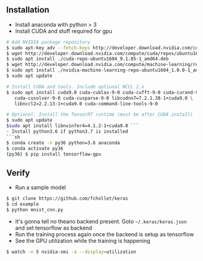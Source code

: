 ## Installation

- Install anaconda with python > 3
- Install CUDA and stuff required for gpu
 ```sh
 # Add NVIDIA package repository
$ sudo apt-key adv --fetch-keys http://developer.download.nvidia.com/compute/cuda/repos/ubuntu1604/x86_64/7fa2af80.pub
$ wget http://developer.download.nvidia.com/compute/cuda/repos/ubuntu1604/x86_64/cuda-repo-ubuntu1604_9.1.85-1_amd64.deb
$ sudo apt install ./cuda-repo-ubuntu1604_9.1.85-1_amd64.deb
$ wget http://developer.download.nvidia.com/compute/machine-learning/repos/ubuntu1604/x86_64/nvidia-machine-learning-repo-ubuntu1604_1.0.0-1_amd64.deb
$ sudo apt install ./nvidia-machine-learning-repo-ubuntu1604_1.0.0-1_amd64.deb
$ sudo apt update

# Install CUDA and tools. Include optional NCCL 2.x
$ sudo apt install cuda9.0 cuda-cublas-9-0 cuda-cufft-9-0 cuda-curand-9-0 \
    cuda-cusolver-9-0 cuda-cusparse-9-0 libcudnn7=7.2.1.38-1+cuda9.0 \
    libnccl2=2.2.13-1+cuda9.0 cuda-command-line-tools-9-0

# Optional: Install the TensorRT runtime (must be after CUDA install)
$ sudo apt update
$sudo apt install libnvinfer4=4.1.2-1+cuda9.0 ```
- Install python3.6 if python3.7 is installed
```sh
$ conda create -n py36 python=3.6 anaconda
$ conda activate py36
(py36) $ pip install tensorflow-gpu
```
## Verify

- Run a sample model 
```sh
$ git clone https://github.com/fchollet/keras
$ cd example
$ python mnist_cnn.py
```
- It's gonna tell no theano backend present. Goto ```~/.keras/keras.json``` and set tensorflow as backend
- Run the training process again once the backend is setup as tensorflow
- See the GPU utilization while the training is happening
```sh
$ watch -n 5 nvidia-smi -a --display=utilization
```
